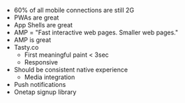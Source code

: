 - 60% of all mobile connections are still 2G
- PWAs are great
- App Shells are great
- AMP = "Fast interactive web pages. Smaller web pages."
- AMP is great
- Tasty.co
    - First meaningful paint < 3sec
    - Responsive
- Should be consistent native experience
    - Media integration
- Push notifications
- Onetap signup library
